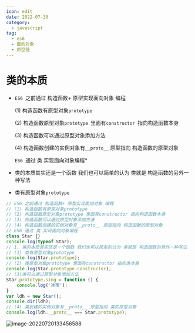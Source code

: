 ```yaml
---
icon: edit
date: 2022-07-30
category:
  - javascript
tag:
  - es6
  - 面向对象
  - 原型链
---
```


# 类的本质

- `ES6 `之前通过 构造函数+ 原型实现面向对象 编程

  (1) 构造函数有原型对象`prototype`

  (2) 构造函数原型对象`prototype `里面有`constructor `指向构造函数本身

  (3) 构造函数可以通过原型对象添加方法

  (4) 构造函数创建的实例对象有`__proto__` 原型指向 构造函数的原型对象

  `ES6 `通过 类 实现面向对象编程*

- 类的本质其实还是一个函数 我们也可以简单的认为 类就是 构造函数的另外一种写法

- 类有原型对象`prototype`

```js
// ES6 之前通过 构造函数+ 原型实现面向对象 编程
// (1) 构造函数有原型对象prototype 
// (2) 构造函数原型对象prototype 里面有constructor 指向构造函数本身
// (3) 构造函数可以通过原型对象添加方法
// (4) 构造函数创建的实例对象有__proto__ 原型指向 构造函数的原型对象
// ES6 通过 类 实现面向对象编程 
class Star {}
console.log(typeof Star);
// 1. 类的本质其实还是一个函数 我们也可以简单的认为 类就是 构造函数的另外一种写法
// (1) 类有原型对象prototype 
console.log(Star.prototype);
// (2) 类原型对象prototype 里面有constructor 指向类本身
console.log(Star.prototype.constructor);
// (3)类可以通过原型对象添加方法
Star.prototype.sing = function () {
    console.log('冰雨');
}
var ldh = new Star();
console.dir(ldh);
// (4) 类创建的实例对象有__proto__ 原型指向 类的原型对象
console.log(ldh.__proto__ === Star.prototype);
```

![image-20220720133456588](https://public-1310720021.cos.ap-shanghai.myqcloud.com/img/md/typora-user-images/2022-07-20-13:34:56*image-20220720133456588*9.png)